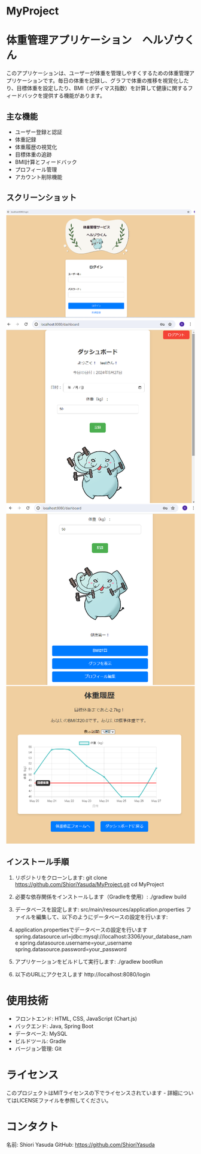 # MyProject
# 体重管理アプリケーション　ヘルゾウくん

このアプリケーションは、ユーザーが体重を管理しやすくするための体重管理アプリケーションです。毎日の体重を記録し、グラフで体重の推移を視覚化したり、目標体重を設定したり、BMI（ボディマス指数）を計算して健康に関するフィードバックを提供する機能があります。

## 主な機能
- ユーザー登録と認証
- 体重記録
- 体重履歴の視覚化
- 目標体重の追跡
- BMI計算とフィードバック
- プロフィール管理
- アカウント削除機能
  
## スクリーンショット
![ログイン画面](src/main/resources/static/images/ログイン画面.png)
![ダッシュボード1](src/main/resources/static/images/ダッシュボード1.png)
![ダッシュボード2](src/main/resources/static/images/ダッシュボード2.png)
![体重履歴](src/main/resources/static/images/体重履歴.png)

## インストール手順
1. リポジトリをクローンします:
   git clone https://github.com/ShioriYasuda/MyProject.git
   cd MyProject

2. 必要な依存関係をインストールします（Gradleを使用）:
./gradlew build

3. データベースを設定します:
src/main/resources/application.properties ファイルを編集して、以下のようにデータベースの設定を行います:

4. application.propertiesでデータベースの設定を行います
spring.datasource.url=jdbc:mysql://localhost:3306/your_database_name
spring.datasource.username=your_username
spring.datasource.password=your_password

5. アプリケーションをビルドして実行します:
./gradlew bootRun

6. 以下のURLにアクセスします
http://localhost:8080/login

# 使用技術
- フロントエンド: HTML, CSS, JavaScript (Chart.js)
- バックエンド: Java, Spring Boot
- データベース: MySQL
- ビルドツール: Gradle
- バージョン管理: Git

# ライセンス
このプロジェクトはMITライセンスの下でライセンスされています - 詳細についてはLICENSEファイルを参照してください。

# コンタクト

名前: Shiori Yasuda
GitHub: https://github.com/ShioriYasuda

